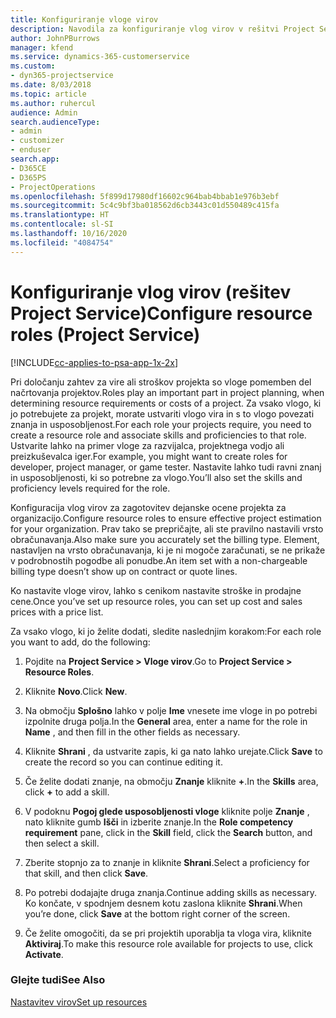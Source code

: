 ```yaml
---
title: Konfiguriranje vloge virov
description: Navodila za konfiguriranje vlog virov v rešitvi Project Service
author: JohnPBurrows
manager: kfend
ms.service: dynamics-365-customerservice
ms.custom:
- dyn365-projectservice
ms.date: 8/03/2018
ms.topic: article
ms.author: ruhercul
audience: Admin
search.audienceType:
- admin
- customizer
- enduser
search.app:
- D365CE
- D365PS
- ProjectOperations
ms.openlocfilehash: 5f899d17980df16602c964bab4bbab1e976b3ebf
ms.sourcegitcommit: 5c4c9bf3ba018562d6cb3443c01d550489c415fa
ms.translationtype: HT
ms.contentlocale: sl-SI
ms.lasthandoff: 10/16/2020
ms.locfileid: "4084754"
---
```

# <a name="configure-resource-roles-project-service"></a><span data-ttu-id="d5713-103">Konfiguriranje vlog virov (rešitev Project Service)</span><span class="sxs-lookup"><span data-stu-id="d5713-103">Configure resource roles (Project Service)</span></span>

[!INCLUDE[cc-applies-to-psa-app-1x-2x](../includes/cc-applies-to-psa-app-1x-2x.md)]

<span data-ttu-id="d5713-104">Pri določanju zahtev za vire ali stroškov projekta so vloge pomemben del načrtovanja projektov.</span><span class="sxs-lookup"><span data-stu-id="d5713-104">Roles play an important part in project planning, when determining resource requirements or costs of a project.</span></span> <span data-ttu-id="d5713-105">Za vsako vlogo, ki jo potrebujete za projekt, morate ustvariti vlogo vira in s to vlogo povezati znanja in usposobljenost.</span><span class="sxs-lookup"><span data-stu-id="d5713-105">For each role your projects require, you need to create a resource role and associate skills and proficiencies to that role.</span></span> <span data-ttu-id="d5713-106">Ustvarite lahko na primer vloge za razvijalca, projektnega vodjo ali preizkuševalca iger.</span><span class="sxs-lookup"><span data-stu-id="d5713-106">For example, you might want to create roles for developer, project manager, or game tester.</span></span> <span data-ttu-id="d5713-107">Nastavite lahko tudi ravni znanj in usposobljenosti, ki so potrebne za vlogo.</span><span class="sxs-lookup"><span data-stu-id="d5713-107">You’ll also set the skills and proficiency levels required for the role.</span></span>  
  
 <span data-ttu-id="d5713-108">Konfiguracija vlog virov za zagotovitev dejanske ocene projekta za organizacijo.</span><span class="sxs-lookup"><span data-stu-id="d5713-108">Configure resource roles to ensure effective project estimation for your organization.</span></span>  <span data-ttu-id="d5713-109">Prav tako se prepričajte, ali ste pravilno nastavili vrsto obračunavanja.</span><span class="sxs-lookup"><span data-stu-id="d5713-109">Also make sure you accurately set the billing type.</span></span> <span data-ttu-id="d5713-110">Element, nastavljen na vrsto obračunavanja, ki je ni mogoče zaračunati, se ne prikaže v podrobnostih pogodbe ali ponudbe.</span><span class="sxs-lookup"><span data-stu-id="d5713-110">An item set with a non-chargeable billing type doesn’t show up on contract or quote lines.</span></span>  
  
 <span data-ttu-id="d5713-111">Ko nastavite vloge virov, lahko s cenikom nastavite stroške in prodajne cene.</span><span class="sxs-lookup"><span data-stu-id="d5713-111">Once you’ve set up resource roles, you can set up cost and sales prices with a price list.</span></span>  
  
 <span data-ttu-id="d5713-112">Za vsako vlogo, ki jo želite dodati, sledite naslednjim korakom:</span><span class="sxs-lookup"><span data-stu-id="d5713-112">For each role you want to add, do the following:</span></span>  
  
1.  <span data-ttu-id="d5713-113">Pojdite na **Project Service > Vloge virov**.</span><span class="sxs-lookup"><span data-stu-id="d5713-113">Go to **Project Service > Resource Roles**.</span></span>  
  
2.  <span data-ttu-id="d5713-114">Kliknite **Novo**.</span><span class="sxs-lookup"><span data-stu-id="d5713-114">Click **New**.</span></span>  
  
3.  <span data-ttu-id="d5713-115">Na območju **Splošno** lahko v polje **Ime** vnesete ime vloge in po potrebi izpolnite druga polja.</span><span class="sxs-lookup"><span data-stu-id="d5713-115">In the **General** area, enter a name for the role in **Name** , and then fill in the other fields as necessary.</span></span>  
  
4.  <span data-ttu-id="d5713-116">Kliknite **Shrani** , da ustvarite zapis, ki ga nato lahko urejate.</span><span class="sxs-lookup"><span data-stu-id="d5713-116">Click **Save** to create the record so you can continue editing it.</span></span>  
  
5.  <span data-ttu-id="d5713-117">Če želite dodati znanje, na območju **Znanje** kliknite **+**.</span><span class="sxs-lookup"><span data-stu-id="d5713-117">In the **Skills** area, click **+** to add a skill.</span></span>  
  
6.  <span data-ttu-id="d5713-118">V podoknu **Pogoj glede usposobljenosti vloge** kliknite polje **Znanje** , nato kliknite gumb **Išči** in izberite znanje.</span><span class="sxs-lookup"><span data-stu-id="d5713-118">In the **Role competency requirement** pane, click in the **Skill** field, click the **Search** button, and then select a skill.</span></span>  
  
7.  <span data-ttu-id="d5713-119">Zberite stopnjo za to znanje in kliknite **Shrani**.</span><span class="sxs-lookup"><span data-stu-id="d5713-119">Select a proficiency for that skill, and then click **Save**.</span></span>  
  
8.  <span data-ttu-id="d5713-120">Po potrebi dodajajte druga znanja.</span><span class="sxs-lookup"><span data-stu-id="d5713-120">Continue adding skills as necessary.</span></span> <span data-ttu-id="d5713-121">Ko končate, v spodnjem desnem kotu zaslona kliknite **Shrani**.</span><span class="sxs-lookup"><span data-stu-id="d5713-121">When you’re done, click **Save** at the bottom right corner of the screen.</span></span>  
  
9. <span data-ttu-id="d5713-122">Če želite omogočiti, da se pri projektih uporablja ta vloga vira, kliknite **Aktiviraj**.</span><span class="sxs-lookup"><span data-stu-id="d5713-122">To make this resource role available for projects to use, click **Activate**.</span></span>  
  
### <a name="see-also"></a><span data-ttu-id="d5713-123">Glejte tudi</span><span class="sxs-lookup"><span data-stu-id="d5713-123">See Also</span></span>  
 [<span data-ttu-id="d5713-124">Nastavitev virov</span><span class="sxs-lookup"><span data-stu-id="d5713-124">Set up resources</span></span>](../psa/set-up-resources.md)
